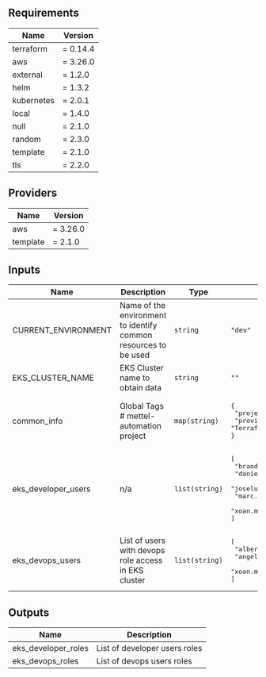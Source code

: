 ## Requirements

| Name | Version |
|------|---------|
| terraform | = 0.14.4 |
| aws | = 3.26.0 |
| external | = 1.2.0 |
| helm | = 1.3.2 |
| kubernetes | = 2.0.1 |
| local | = 1.4.0 |
| null | = 2.1.0 |
| random | = 2.3.0 |
| template | = 2.1.0 |
| tls | = 2.2.0 |

## Providers

| Name | Version |
|------|---------|
| aws | = 3.26.0 |
| template | = 2.1.0 |

## Inputs

| Name | Description | Type | Default | Required |
|------|-------------|------|---------|:--------:|
| CURRENT\_ENVIRONMENT | Name of the environment to identify common resources to be used | `string` | `"dev"` | no |
| EKS\_CLUSTER\_NAME | EKS Cluster name to obtain data | `string` | `""` | no |
| common\_info | Global Tags # mettel-automation project | `map(string)` | <pre>{<br>  "project": "mettel-automation",<br>  "provisioning": "Terraform"<br>}</pre> | no |
| eks\_developer\_users | n/a | `list(string)` | <pre>[<br>  "brandon.samudio",<br>  "daniel.fernandez",<br>  "joseluis.vega",<br>  "marc.vivancos",<br>  "xoan.mallon.developer"<br>]</pre> | no |
| eks\_devops\_users | List of users with devops role access in EKS cluster | `list(string)` | <pre>[<br>  "alberto.iglesias",<br>  "angel.luis.piquero",<br>  "xoan.mallon"<br>]</pre> | no |

## Outputs

| Name | Description |
|------|-------------|
| eks\_developer\_roles | List of developer users roles |
| eks\_devops\_roles | List of devops users roles |

